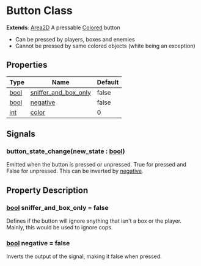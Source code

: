 # Button Class
__Extends__: [Area2D](https://docs.godotengine.org/en/stable/classes/class_area2d.html#class-area2d)
A pressable [Colored](../colors.md) button
- Can be pressed by players, boxes and enemies
- Cannot be pressed by same colored objects (white being an exception)


## Properties
| Type |  Name | Default |
| ---- | ----- | ------- |
|[bool](https://docs.godotengine.org/en/stable/classes/class_bool.html#class-bool)|[sniffer_and_box_only](#bool-sniffer_and_box_only--false)|false|
|[bool](https://docs.godotengine.org/en/stable/classes/class_bool.html#class-bool)|[negative](#bool-negative--false)|false|
| [int](https://docs.godotengine.org/en/stable/classes/class_int.html#class-int)  | [color](../colors.md) | 0 |


## Signals
### button_state_change(new_state : [bool](https://docs.godotengine.org/en/stable/classes/class_bool.html#class-bool))
Emitted when the button is pressed or unpressed. True for pressed and False for unpressed. This can be inverted by [negative](#bool-negative--false).

## Property Description

### [bool](https://docs.godotengine.org/en/stable/classes/class_bool.html#class-bool) sniffer_and_box_only = false
Defines if the button will ignore anything that isn't a box or the player. Mainly, this would be used to ignore cops.

### [bool](https://docs.godotengine.org/en/stable/classes/class_bool.html#class-bool) negative = false
Inverts the output of the signal, making it false when pressed.